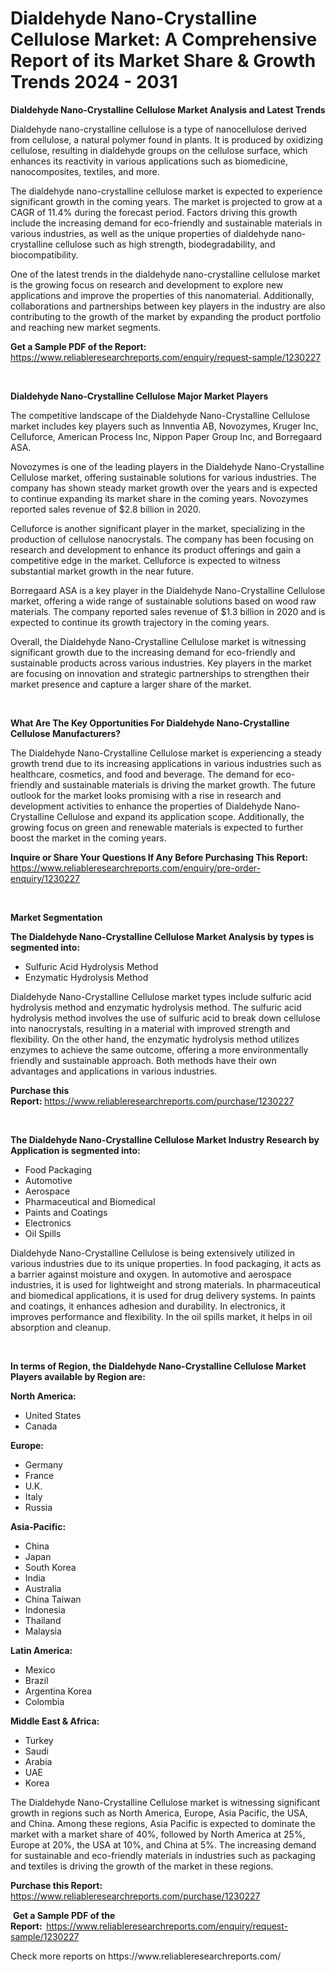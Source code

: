 <p><h1>Dialdehyde Nano-Crystalline Cellulose Market: A Comprehensive Report of its Market Share & Growth Trends 2024 - 2031</h1></p><p><strong>Dialdehyde Nano-Crystalline Cellulose Market Analysis and Latest Trends</strong></p>
<p><p>Dialdehyde nano-crystalline cellulose is a type of nanocellulose derived from cellulose, a natural polymer found in plants. It is produced by oxidizing cellulose, resulting in dialdehyde groups on the cellulose surface, which enhances its reactivity in various applications such as biomedicine, nanocomposites, textiles, and more.</p><p>The dialdehyde nano-crystalline cellulose market is expected to experience significant growth in the coming years. The market is projected to grow at a CAGR of 11.4% during the forecast period. Factors driving this growth include the increasing demand for eco-friendly and sustainable materials in various industries, as well as the unique properties of dialdehyde nano-crystalline cellulose such as high strength, biodegradability, and biocompatibility.</p><p>One of the latest trends in the dialdehyde nano-crystalline cellulose market is the growing focus on research and development to explore new applications and improve the properties of this nanomaterial. Additionally, collaborations and partnerships between key players in the industry are also contributing to the growth of the market by expanding the product portfolio and reaching new market segments.</p></p>
<p><strong>Get a Sample PDF of the Report:&nbsp;</strong> <a href="https://www.reliableresearchreports.com/enquiry/request-sample/1230227">https://www.reliableresearchreports.com/enquiry/request-sample/1230227</a></p>
<p>&nbsp;</p>
<p><strong>Dialdehyde Nano-Crystalline Cellulose Major Market Players</strong></p>
<p><p>The competitive landscape of the Dialdehyde Nano-Crystalline Cellulose market includes key players such as Innventia AB, Novozymes, Kruger Inc, Celluforce, American Process Inc, Nippon Paper Group Inc, and Borregaard ASA. </p><p>Novozymes is one of the leading players in the Dialdehyde Nano-Crystalline Cellulose market, offering sustainable solutions for various industries. The company has shown steady market growth over the years and is expected to continue expanding its market share in the coming years. Novozymes reported sales revenue of $2.8 billion in 2020.</p><p>Celluforce is another significant player in the market, specializing in the production of cellulose nanocrystals. The company has been focusing on research and development to enhance its product offerings and gain a competitive edge in the market. Celluforce is expected to witness substantial market growth in the near future.</p><p>Borregaard ASA is a key player in the Dialdehyde Nano-Crystalline Cellulose market, offering a wide range of sustainable solutions based on wood raw materials. The company reported sales revenue of $1.3 billion in 2020 and is expected to continue its growth trajectory in the coming years.</p><p>Overall, the Dialdehyde Nano-Crystalline Cellulose market is witnessing significant growth due to the increasing demand for eco-friendly and sustainable products across various industries. Key players in the market are focusing on innovation and strategic partnerships to strengthen their market presence and capture a larger share of the market.</p></p>
<p>&nbsp;</p>
<p><strong>What Are The Key Opportunities For Dialdehyde Nano-Crystalline Cellulose Manufacturers?</strong></p>
<p><p>The Dialdehyde Nano-Crystalline Cellulose market is experiencing a steady growth trend due to its increasing applications in various industries such as healthcare, cosmetics, and food and beverage. The demand for eco-friendly and sustainable materials is driving the market growth. The future outlook for the market looks promising with a rise in research and development activities to enhance the properties of Dialdehyde Nano-Crystalline Cellulose and expand its application scope. Additionally, the growing focus on green and renewable materials is expected to further boost the market in the coming years.</p></p>
<p><strong>Inquire or Share Your Questions If Any Before Purchasing This Report:</strong> <a href="https://www.reliableresearchreports.com/enquiry/pre-order-enquiry/1230227">https://www.reliableresearchreports.com/enquiry/pre-order-enquiry/1230227</a></p>
<p>&nbsp;</p>
<p><strong>Market Segmentation</strong></p>
<p><strong>The Dialdehyde Nano-Crystalline Cellulose Market Analysis by types is segmented into:</strong></p>
<p><ul><li>Sulfuric Acid Hydrolysis Method</li><li>Enzymatic Hydrolysis Method</li></ul></p>
<p><p>Dialdehyde Nano-Crystalline Cellulose market types include sulfuric acid hydrolysis method and enzymatic hydrolysis method. The sulfuric acid hydrolysis method involves the use of sulfuric acid to break down cellulose into nanocrystals, resulting in a material with improved strength and flexibility. On the other hand, the enzymatic hydrolysis method utilizes enzymes to achieve the same outcome, offering a more environmentally friendly and sustainable approach. Both methods have their own advantages and applications in various industries.</p></p>
<p><strong>Purchase this Report:&nbsp;</strong><a href="https://www.reliableresearchreports.com/purchase/1230227">https://www.reliableresearchreports.com/purchase/1230227</a></p>
<p>&nbsp;</p>
<p><strong>The Dialdehyde Nano-Crystalline Cellulose Market Industry Research by Application is segmented into:</strong></p>
<p><ul><li>Food Packaging</li><li>Automotive</li><li>Aerospace</li><li>Pharmaceutical and Biomedical</li><li>Paints and Coatings</li><li>Electronics</li><li>Oil Spills</li></ul></p>
<p><p>Dialdehyde Nano-Crystalline Cellulose is being extensively utilized in various industries due to its unique properties. In food packaging, it acts as a barrier against moisture and oxygen. In automotive and aerospace industries, it is used for lightweight and strong materials. In pharmaceutical and biomedical applications, it is used for drug delivery systems. In paints and coatings, it enhances adhesion and durability. In electronics, it improves performance and flexibility. In the oil spills market, it helps in oil absorption and cleanup.</p></p>
<p>&nbsp;</p>
<p><strong>In terms of Region, the Dialdehyde Nano-Crystalline Cellulose Market Players available by Region are:</strong></p>
<p>
    <p> <strong> North America: </strong>
        <ul>
            <li>United States</li>
            <li>Canada</li>
        </ul>
        </p> 
    <p> <strong> Europe: </strong>
        <ul>
            <li>Germany</li>
            <li>France</li>
            <li>U.K.</li>
            <li>Italy</li>
            <li>Russia</li>
        </ul>
        </p> 
    <p> <strong> Asia-Pacific: </strong>
        <ul>
            <li>China</li>
            <li>Japan</li>
            <li>South Korea</li>
            <li>India</li>
            <li>Australia</li>
            <li>China Taiwan</li>
            <li>Indonesia</li>
            <li>Thailand</li>
            <li>Malaysia</li>
        </ul>
        </p> 
    <p> <strong> Latin America: </strong>
        <ul>
            <li>Mexico</li>
            <li>Brazil</li>
            <li>Argentina Korea</li>
            <li>Colombia</li>
        </ul>
        </p> 
    <p> <strong> Middle East & Africa: </strong>
        <ul>
            <li>Turkey</li>
            <li>Saudi</li>
            <li>Arabia</li>
            <li>UAE</li>
            <li>Korea</li>
        </ul>
    </p>
    </p>
<p><p>The Dialdehyde Nano-Crystalline Cellulose market is witnessing significant growth in regions such as North America, Europe, Asia Pacific, the USA, and China. Among these regions, Asia Pacific is expected to dominate the market with a market share of 40%, followed by North America at 25%, Europe at 20%, the USA at 10%, and China at 5%. The increasing demand for sustainable and eco-friendly materials in industries such as packaging and textiles is driving the growth of the market in these regions.</p></p>
<p><strong>Purchase this Report: </strong><a href="https://www.reliableresearchreports.com/purchase/1230227">https://www.reliableresearchreports.com/purchase/1230227</a></p>
<p>&nbsp;<strong>Get a Sample PDF of the Report:&nbsp;&nbsp;</strong><a href="https://www.reliableresearchreports.com/enquiry/request-sample/1230227">https://www.reliableresearchreports.com/enquiry/request-sample/1230227</a></p>
<p><strong></strong></p>
<p>Check more reports on https://www.reliableresearchreports.com/</p>